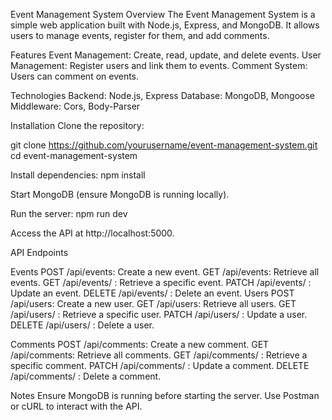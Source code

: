 Event Management System
Overview
The Event Management System is a simple web application built with Node.js, Express, and MongoDB. It allows users to manage events, register for them, and add comments.

Features
Event Management: Create, read, update, and delete events.
User Management: Register users and link them to events.
Comment System: Users can comment on events.


Technologies
Backend: Node.js, Express
Database: MongoDB, Mongoose
Middleware: Cors, Body-Parser


Installation
Clone the repository:

git clone https://github.com/yourusername/event-management-system.git
cd event-management-system

Install dependencies:
npm install

Start MongoDB (ensure MongoDB is running locally).

Run the server:
npm run dev

Access the API at http://localhost:5000.

API Endpoints

Events
 POST /api/events: Create a new event.
 GET /api/events: Retrieve all events.
 GET /api/events/
    : Retrieve a specific event.
PATCH /api/events/
    : Update an event.
DELETE /api/events/
    : Delete an event.
Users
POST /api/users: Create a new user.
GET /api/users: Retrieve all users.
GET /api/users/
    : Retrieve a specific user.
PATCH /api/users/
    : Update a user.
DELETE /api/users/
    : Delete a user.

Comments
POST /api/comments: Create a new comment.
GET /api/comments: Retrieve all comments.
GET /api/comments/
    : Retrieve a specific comment.
PATCH /api/comments/
    : Update a comment.
DELETE /api/comments/
    : Delete a comment.

Notes
Ensure MongoDB is running before starting the server.
Use Postman or cURL to interact with the API.
